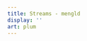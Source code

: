 ```yaml
---
title: Streams - mengld
display: ''
art: plum
---
```


<SubNav />
<WrapperStreams :per-page="10" />
